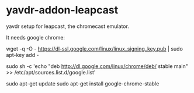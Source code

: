 yavdr-addon-leapcast
====================

yavdr setup for leapcast, the chromecast emulator.

It needs google chrome:

wget -q -O - https://dl-ssl.google.com/linux/linux_signing_key.pub | sudo apt-key add - 

sudo sh -c 'echo "deb http://dl.google.com/linux/chrome/deb/ stable main" >> /etc/apt/sources.list.d/google.list'

sudo apt-get update 
sudo apt-get install google-chrome-stable
